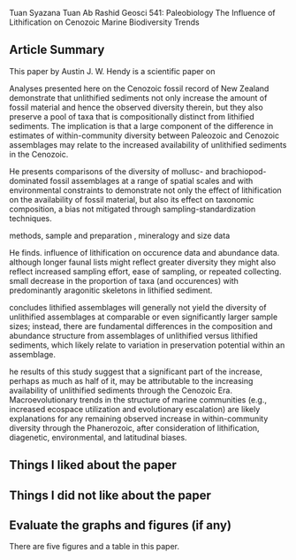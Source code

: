 Tuan Syazana Tuan Ab Rashid
Geosci 541: Paleobiology
The Influence of Lithification on Cenozoic Marine Biodiversity Trends
 
## Article Summary

This paper by Austin J. W. Hendy is a scientific paper on 

Analyses presented here on the Cenozoic fossil record of New Zealand demonstrate that unlithified sediments not only increase the amount of fossil material and hence the observed diversity therein, but they also preserve a pool of taxa that is compositionally distinct from lithified sediments. The
implication is that a large component of the difference in estimates of within-community diversity between Paleozoic and Cenozoic assemblages may relate to the increased availability of unlithified sediments in the Cenozoic. 

He presents comparisons of the diversity of mollusc- and brachiopod-dominated fossil assemblages at a range of spatial scales and with
environmental constraints to demonstrate not only the effect of lithification on the availability of fossil material, but also its effect on taxonomic composition, a bias not mitigated through sampling-standardization techniques. 

methods, sample and preparation , mineralogy and size data

He finds. influence of lithification on occurence data and abundance data.
although longer faunal lists might reflect greater diversity they might also reflect increased sampling effort, ease of sampling, or repeated collecting.
small decrease in the proportion of taxa (and occurences) with predominantly aragonitic skeletons in lithified sediment.

concludes 
lithified assemblages will generally not yield the diversity of unlithified assemblages at comparable or even significantly larger sample sizes; instead, there are fundamental differences in the composition and abundance structure from assemblages of unlithified versus lithified sediments, which likely relate to variation in preservation potential within an assemblage. 

he results of this study suggest that a significant part of
the increase, perhaps as much as half of it, may be attributable to the increasing availability of unlithified sediments through the Cenozoic Era. Macroevolutionary trends in the structure of marine communities (e.g., increased ecospace utilization and evolutionary escalation) are likely explanations for any remaining observed increase in within-community diversity through the Phanerozoic, after consideration of lithification, diagenetic, environmental, and latitudinal biases. 

## Things I liked about the paper
      


## Things I did not like about the paper



## Evaluate the graphs and figures (if any)

There are five figures and a table in this paper. 

